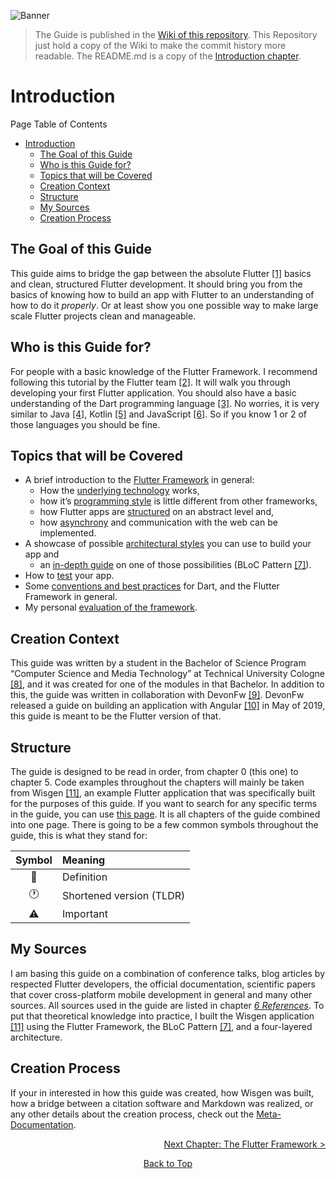 ![Banner](https://github.com/devonfw-forge/devonfw4flutter/wiki//images/banner.png)

> The Guide is published in the [Wiki of this repository](https://github.com/devonfw-forge/devonfw4flutter/wiki). This Repository just hold a copy of the Wiki to make the commit history more readable. The README.md is a copy of the [Introduction chapter](https://github.com/devonfw-forge/devonfw4flutter/wiki).

# Introduction
Page Table of Contents
- [Introduction](#introduction)
  - [The Goal of this Guide](#the-goal-of-this-guide)
  - [Who is this Guide for?](#who-is-this-guide-for)
  - [Topics that will be Covered](#topics-that-will-be-covered)
  - [Creation Context](#creation-context)
  - [Structure](#structure)
  - [My Sources](#my-sources)
  - [Creation Process](#creation-process)

## The Goal of this Guide

This guide aims to bridge the gap between the absolute Flutter [\[1\]](https://flutter.dev/) basics and clean, structured Flutter development. It should bring you from the basics of knowing how to build an app with Flutter to an understanding of how to do it *properly*. Or at least show you one possible way to make large scale Flutter projects clean and manageable.

## Who is this Guide for?

For people with a basic knowledge of the Flutter Framework. I recommend following this tutorial by the Flutter team [\[2\]](https://flutter.dev/docs/get-started/codelab). It will walk you through developing your first Flutter application. You should also have a basic understanding of the Dart programming language [\[3\]](https://dart.dev/). No worries, it is very similar to Java [\[4\]](https://www.oracle.com/technetwork/java/javase/downloads/jdk8-downloads-2133151.html), Kotlin [\[5\]](https://kotlinlang.org/) and JavaScript [\[6\]](https://www.ecma-international.org/publications/standards/Ecma-262.htm). So if you know 1 or 2 of those languages you should be fine.

## Topics that will be Covered

- A brief introduction to the [Flutter Framework](https://github.com/devonfw-forge/devonfw4flutter/wiki/100-The-Flutter-Framework) in general:
    - How the [underlying technology](https://github.com/devonfw-forge/devonfw4flutter/wiki/110-Under-the-Hood) works,
    - how it’s [programming style](https://github.com/devonfw-forge/devonfw4flutter/wiki/120-Thinking-Declaratively) is little different from other frameworks,
    - how Flutter apps are [structured](https://github.com/devonfw-forge/devonfw4flutter/wiki/130-The-Widget-Tree) on an abstract level and,
    - how [asynchrony](https://github.com/devonfw-forge/devonfw4flutter/wiki/140-Asynchronous-Flutter) and communication with the web can be implemented.
- A showcase of possible [architectural styles](https://github.com/devonfw-forge/devonfw4flutter/wiki/210-State-Management-Alternatives) you can use to build your app and
    - an [in-depth guide](https://github.com/devonfw-forge/devonfw4flutter/wiki/220-BLoC) on one of those possibilities (BLoC Pattern [\[7\]](https://www.youtube.com/watch?v=PLHln7wHgPE)).
- How to [test](https://github.com/devonfw-forge/devonfw4flutter/wiki/300-Testing) your app.
- Some [conventions and best practices](https://github.com/devonfw-forge/devonfw4flutter/wiki/400-Conventions) for Dart, and the Flutter Framework in general.
- My personal [evaluation of the framework](https://github.com/devonfw-forge/devonfw4flutter/wiki/500-Conclusion).

## Creation Context

This guide was written by a student in the Bachelor of Science Program “Computer Science and Media Technology” at Technical University Cologne [\[8\]](https://www.th-koeln.de/en/homepage_26.php), and it was created for one of the modules in that Bachelor. In addition to this, the guide was written in collaboration with DevonFw [\[9\]](https://devonfw.com/index.html). DevonFw released a guide on building an application with Angular [\[10\]](https://github.com/devonfw/devon4ng) in May of 2019, this guide is meant to be the Flutter version of that.

## Structure

The guide is designed to be read in order, from chapter 0 (this one) to chapter 5. Code examples throughout the chapters will mainly be taken from Wisgen [\[11\]](https://github.com/Fasust/wisgen), an example Flutter application that was specifically built for the purposes of this guide. If you want to search for any specific terms in the guide, you can use [this page](https://github.com/devonfw-forge/devonfw4flutter/wiki/gfm-guide). It is all chapters of the guide combined into one page. There is going to be a few common symbols throughout the guide, this is what they stand for:

| Symbol | Meaning                  |
| :----: | :----------------------- |
|   📙    | Definition               |
|   🕐    | Shortened version (TLDR) |
|   ⚠    | Important                |

## My Sources

I am basing this guide on a combination of conference talks, blog articles by respected Flutter developers, the official documentation, scientific papers that cover cross-platform mobile development in general and many other sources. All sources used in the guide are listed in chapter [*6 References*](https://github.com/devonfw-forge/devonfw4flutter/wiki/600-References). To put that theoretical knowledge into practice, I built the Wisgen application [\[11\]](https://github.com/Fasust/wisgen) using the Flutter Framework, the BLoC Pattern [\[7\]](https://www.youtube.com/watch?v=PLHln7wHgPE), and a four-layered architecture.

## Creation Process

If your in interested in how this guide was created, how Wisgen was built, how a bridge between a citation software and Markdown was realized, or any other details about the creation process, check out the [Meta-Documentation](https://github.com/devonfw-forge/devonfw4flutter/blob/master/Meta-Documentation.pdf).

<p align="right"><a href="https://github.com/devonfw-forge/devonfw4flutter/wiki/100-The-Flutter-Framework">Next Chapter: The Flutter Framework ></a></p>
<p align="center"><a href="#">Back to Top</a></p>